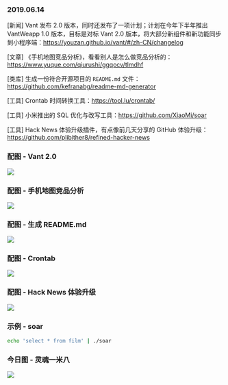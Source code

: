 ### 2019.06.14

[新闻] Vant 发布 2.0 版本，同时还发布了一项计划；计划在今年下半年推出 VantWeapp 1.0 版本，目标是对标 Vant 2.0 版本，将大部分新组件和新功能同步到小程序端：<https://youzan.github.io/vant/#/zh-CN/changelog>

[文章] 《手机地图竞品分析》，看看别人是怎么做竞品分析的：<https://www.yuque.com/qiurushi/ggqocv/tlmdhf>

[类库] 生成一份符合开源项目的 `README.md` 文件：<https://github.com/kefranabg/readme-md-generator>

[工具] Crontab 时间转换工具：<https://tool.lu/crontab/>

[工具] 小米推出的 SQL 优化与改写工具：<https://github.com/XiaoMi/soar>

[工具] Hack News 体验升级插件，有点像前几天分享的 GitHub 体验升级：<https://github.com/plibither8/refined-hacker-news>

### 配图 - Vant 2.0
![](https://img.yzcdn.cn/public_files/2019/06/10/141ac9b67c06be0811c86c4c1c571c9d.png)

### 配图 - 手机地图竞品分析
![](https://cdn.nlark.com/yuque/0/2018/png/184416/1543388697175-ed84c43e-3200-48f7-adc4-bc305dfa42c6.png)

### 配图 - 生成 README.md
![](https://user-images.githubusercontent.com/9840435/59459416-07f1e580-8e1d-11e9-89e7-6a5e6b373e93.gif)

### 配图 - Crontab
![](http://qn.40zhe.com/1560496482012.jpg)

### 配图 - Hack News 体验升级
![](https://raw.githubusercontent.com/plibither8/refined-hacker-news/master/assets/demos/options-bar.gif)

### 示例 - soar
```sh
echo 'select * from film' | ./soar
```

### 今日图 - 灵魂一米八
![](http://qn.40zhe.com/16b4040ec7c834f6)
